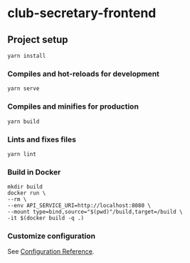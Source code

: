 # club-secretary-frontend

## Project setup
```
yarn install
```

### Compiles and hot-reloads for development
```
yarn serve
```

### Compiles and minifies for production
```
yarn build
```

### Lints and fixes files
```
yarn lint
```

### Build in Docker

```shell 
mkdir build
docker run \
--rm \
--env API_SERVICE_URI=http://localhost:8080 \
--mount type=bind,source="$(pwd)"/build,target=/build \
-it $(docker build -q .)
```

### Customize configuration
See [Configuration Reference](https://cli.vuejs.org/config/).
